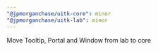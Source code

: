 ```yaml
---
"@jpmorganchase/uitk-core": minor
"@jpmorganchase/uitk-lab": minor
---
```


Move Tooltip, Portal and Window from lab to core
